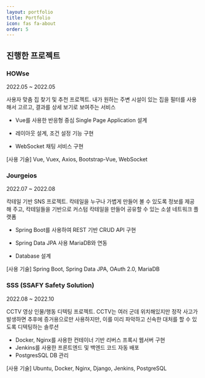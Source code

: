 ```yaml
---
layout: portfolio
title: Portfolio
icon: fas fa-about
order: 5
---
```


## 진행한 프로젝트

### HOWse

2022.05 ~ 2022.05

사용자 맞춤 집 찾기 및 추천 프로젝트. 내가 원하는 주변 시설이 있는 집을 필터를 사용해서 고르고, 결과를 상세 보기로 보여주는 서비스 

- Vue를 사용한 반응형 중심 Single Page Application 설계

- 레이아웃 설계, 조건 설정 기능 구현

- WebSocket 채팅 서비스 구현   

[사용 기술] Vue, Vuex, Axios, Bootstrap-Vue, WebSocket



### Jourgeios

2022.07 ~ 2022.08

칵테일 기반 SNS 프로젝트. 칵테일을 누구나 가볍게 만들어 볼 수 있도록 정보를 제공해 주고, 칵테일들을 기반으로 커스텀 칵테일을 만들어 공유할 수 있는 소셜 네트워크 플랫폼

* Spring Boot를 사용하여 REST 기반 CRUD API 구현

- Spring Data JPA 사용 MariaDB와 연동

- Database 설계

[사용 기술] Spring Boot, Spring Data JPA, OAuth 2.0, MariaDB



### SSS (SSAFY Safety Solution)

2022.08 ~ 2022.10

CCTV 영상 인물/행동 디텍팅 프로젝트. CCTV는 여러 군데 위치해있지만 정작 사고가 발생하면 추후에 증거용으로만 사용하지만, 이를 미리 파악하고 신속한 대처를 할 수 있도록 디텍팅하는 솔루션 

* Docker, Nginx를 사용한 컨테이너 기반 리버스 프록시 웹서버 구현 
* Jenkins를 사용한 프론트엔드 및 백엔드 코드 자동 배포
* PostgresSQL DB 관리

[사용 기술] Ubuntu, Docker, Nginx, Django, Jenkins, PostgreSQL
